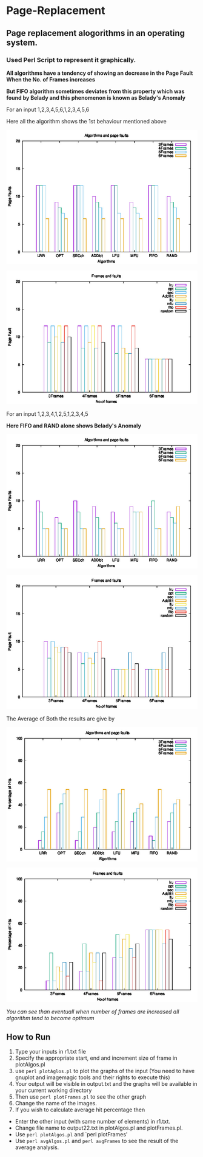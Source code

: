# Page-Replacement

## Page replacement alogorithms in an operating system.

### Used Perl Script to represent it graphically.

**All algorithms have a tendency of showing an decrease in the Page Fault When the No. of Frames increases**

**But FIFO algorithm sometimes deviates from this property which was found by Belady and this phenomenon is known as Belady's Anomaly**

For an input 1,2,3,4,5,6,1,2,3,4,5,6

Here all the algorithm shows the 1st behaviour mentioned above

![alt text](https://raw.githubusercontent.com/jaggu24/Page-Replacement/master/comparision/AAbar2.jpeg)

![alt text](https://raw.githubusercontent.com/jaggu24/Page-Replacement/master/comparision/AAbarFrms.jpeg)

For an input 1,2,3,4,1,2,5,1,2,3,4,5

**Here FIFO and RAND alone shows Belady's Anomaly**

![alt text](https://raw.githubusercontent.com/jaggu24/Page-Replacement/master/comparision/bar2.jpeg)

![alt text](https://raw.githubusercontent.com/jaggu24/Page-Replacement/master/comparision/barFrms.jpeg)

The Average of Both the results are give by

![alt text](https://raw.githubusercontent.com/jaggu24/Page-Replacement/master/comparision/avg2.jpeg)

![alt text](https://raw.githubusercontent.com/jaggu24/Page-Replacement/master/comparision/avgfrms.jpeg)

*You can see than eventuall when number of frames are increased all algorithm tend to become optimum*

## How to Run
1. Type your inputs in r1.txt file
2. Specify the appropriate start, end and increment size of frame in plotAlgos.pl
3. use `perl plotAglos.pl` to plot the graphs of the input (You need to have gnuplot and imagemagic tools and their rights to execute this)
4. Your output will be visible in output.txt and the graphs will be available in your current working directory
5. Then use `perl plotFrames.pl` to see the other graph
6. Change the name of the images.
7. If you wish to calculate average hit percentage then
  - Enter the other input (with same number of elements) in r1.txt.
  - Change file name to output22.txt in plotAlgos.pl and plotFrames.pl.
  - Use `perl plotAlgos.pl` and `perl plotFrames'
  - Use `perl avgAlgos.pl` and `perl avgFrames` to see the result of the average analysis.
